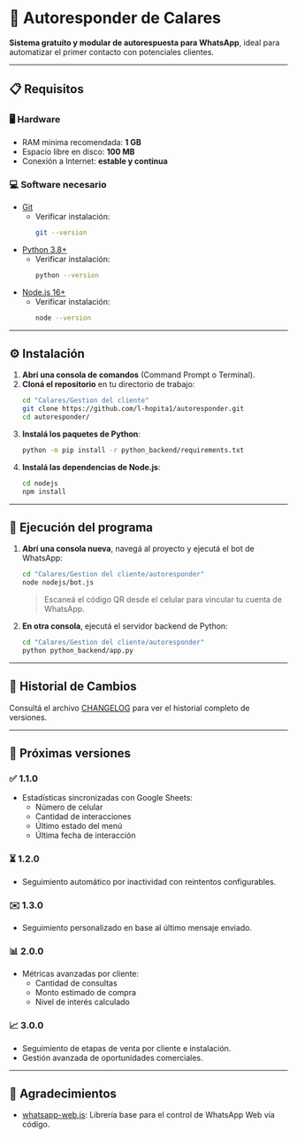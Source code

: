 # 🤖 Autoresponder de Calares

**Sistema gratuito y modular de autorespuesta para WhatsApp**, ideal para automatizar el primer contacto con potenciales clientes.

---

## 📋 Requisitos

### 🖥️ Hardware
- RAM mínima recomendada: **1 GB**
- Espacio libre en disco: **100 MB**
- Conexión a Internet: **estable y continua**

### 💻 Software necesario

- [Git](https://git-scm.com/downloads/)
    - Verificar instalación:
      ```bash
      git --version
      ```
- [Python 3.8+](https://www.python.org/downloads/)
    - Verificar instalación:
      ```bash
      python --version
      ```
- [Node.js 16+](https://nodejs.org/es/)
    - Verificar instalación:
      ```bash
      node --version
      ```

---

## ⚙️ Instalación

1. **Abrí una consola de comandos** (Command Prompt o Terminal).
2. **Cloná el repositorio** en tu directorio de trabajo:
   ```bash
   cd "Calares/Gestion del cliente"
   git clone https://github.com/l-hopita1/autoresponder.git
   cd autoresponder/
   ```
3. **Instalá los paquetes de Python**:
   ```bash
   python -m pip install -r python_backend/requirements.txt
   ```
4. **Instalá las dependencias de Node.js**:
   ```bash
   cd nodejs
   npm install
   ```

---

## 🚀 Ejecución del programa

1. **Abrí una consola nueva**, navegá al proyecto y ejecutá el bot de WhatsApp:
   ```bash
   cd "Calares/Gestion del cliente/autoresponder"
   node nodejs/bot.js
   ```
   > Escaneá el código QR desde el celular para vincular tu cuenta de WhatsApp.

2. **En otra consola**, ejecutá el servidor backend de Python:
   ```bash
   cd "Calares/Gestion del cliente/autoresponder"
   python python_backend/app.py
   ```

---

## 🧾 Historial de Cambios

Consultá el archivo [CHANGELOG](CHANGELOG) para ver el historial completo de versiones.

---

## 🔮 Próximas versiones

### ✅ 1.1.0
- Estadísticas sincronizadas con Google Sheets:
  - Número de celular
  - Cantidad de interacciones
  - Último estado del menú
  - Última fecha de interacción

### ⏳ 1.2.0
- Seguimiento automático por inactividad con reintentos configurables.

### ✉️ 1.3.0
- Seguimiento personalizado en base al último mensaje enviado.

### 📊 2.0.0
- Métricas avanzadas por cliente:
  - Cantidad de consultas
  - Monto estimado de compra
  - Nivel de interés calculado

### 📈 3.0.0
- Seguimiento de etapas de venta por cliente e instalación.
- Gestión avanzada de oportunidades comerciales.

---

## 🙌 Agradecimientos

- [whatsapp-web.js](https://wwebjs.dev/): Librería base para el control de WhatsApp Web vía código.